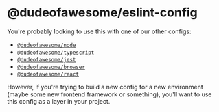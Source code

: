 # @dudeofawesome/eslint-config

You're probably looking to use this with one of our other configs:

-   [`@dudeofawesome/node`](../eslint-config-node/README.md)
-   [`@dudeofawesome/typescript`](../eslint-config-typescript/README.md)
-   [`@dudeofawesome/jest`](../eslint-config-jest/README.md)
-   [`@dudeofawesome/browser`](../eslint-config-browser/README.md)
-   [`@dudeofawesome/react`](../eslint-config-react/README.md)

However, if you're trying to build a new config for a new environment (maybe some new frontend framework or something), you'll want to use this config as a layer in your project.
